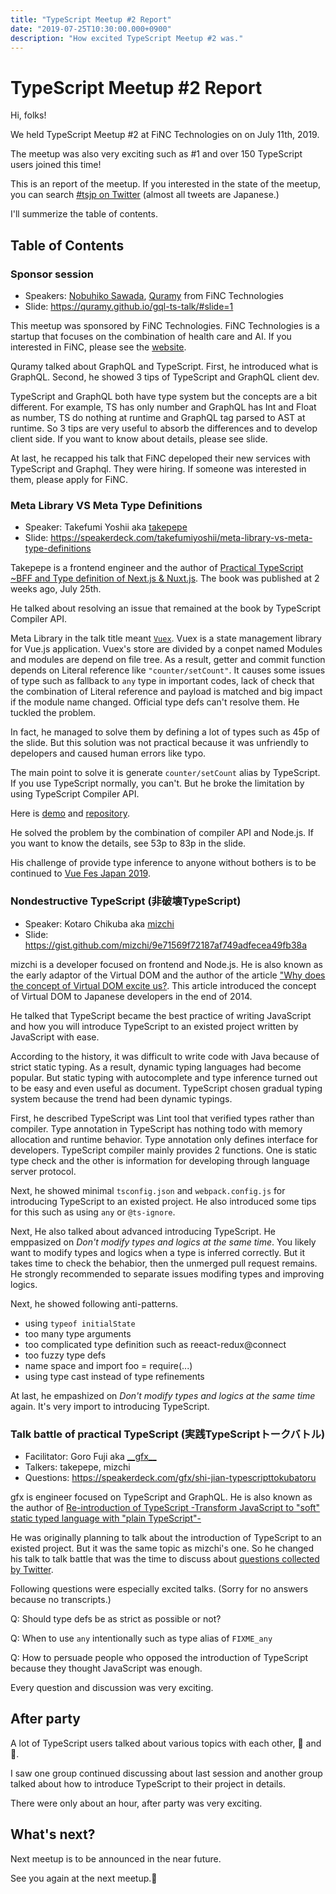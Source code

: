 ```yaml
---
title: "TypeScript Meetup #2 Report"
date: "2019-07-25T10:30:00.000+0900"
description: "How excited TypeScript Meetup #2 was."
---
```


# TypeScript Meetup #2 Report

Hi, folks!

We held TypeScript Meetup #2 at FiNC Technologies on on July 11th, 2019.

The meetup was also very exciting such as #1 and over 150 TypeScript users joined this time!

This is an report of the meetup. If you interested in the state of the meetup, you can search [#tsjp on Twitter](https://twitter.com/search?q=%23tsjp) (almost all tweets are Japanese.)

I'll summerize the table of contents.

## Table of Contents

### Sponsor session

- Speakers: [Nobuhiko Sawada](https://twitter.com/nobuhikosawai), [Quramy](https://twitter.com/Quramy) from FiNC Technologies
- Slide: https://quramy.github.io/gql-ts-talk/#slide=1

This meetup was sponsored by FiNC Technologies. FiNC Technologies is a startup that focuses on the combination of health care and AI. If you interested in FiNC, please see the [website](https://company.finc.com/).

Quramy talked about GraphQL and TypeScript. First, he introduced what is GraphQL. Second, he showed 3 tips of TypeScript and GraphQL client dev.

TypeScript and GraphQL both have type system but the concepts are a bit different. For example, TS has only number and GraphQL has Int and Float as number, TS do nothing at runtime and GraphQL tag parsed to AST at runtime.
So 3 tips are very useful to absorb the differences and to develop client side. If you want to know about details, please see slide.

At last, he recapped his talk that FiNC depeloped their new services with TypeScript and Graphql. They were hiring. If someone was interested in them, please apply for FiNC.


### Meta Library VS Meta Type Definitions

- Speaker: Takefumi Yoshii aka [takepepe](https://twitter.com/takepepe)
- Slide: https://speakerdeck.com/takefumiyoshii/meta-library-vs-meta-type-definitions

Takepepe is a frontend engineer and the author of [Practical TypeScript ~BFF and Type definition of Next.js & Nuxt.js](https://www.amazon.co.jp/%E5%AE%9F%E8%B7%B5TypeScript-BFF%E3%81%A8Next-js-Nuxt-js%E3%81%AE%E5%9E%8B%E5%AE%9A%E7%BE%A9-%E5%90%89%E4%BA%95-%E5%81%A5%E6%96%87/dp/483996937X/ref=sr_1_1). The book was published at 2 weeks ago, July 25th.

He talked about resolving an issue that remained at the book by TypeScript Compiler API.

Meta Library in the talk title meant [`Vuex`](https://vuex.vuejs.org/). Vuex is a state management library for Vue.js application. Vuex's store are divided by a conpet named Modules and modules are depend on file tree. As a result, getter and commit function depends on Literal reference like `"counter/setCount"`. It causes some issues of type such as fallback to `any` type in important codes, lack of check that the combination of Literal reference and payload is matched and big impact if the module name changed. Official type defs can't resolve them. He tuckled the problem.

In fact, he managed to solve them by defining a lot of types such as 45p of the slide. But this solution was not practical because it was unfriendly to depelopers and caused human errors like typo.

The main point to solve it is generate `counter/setCount` alias by TypeScript. If you use TypeScript normally, you can't. But he broke the limitation by using TypeScript Compiler API.

Here is [demo](https://vimeo.com/346283058) and [repository](https://github.com/takefumi-yoshii/vuex-definitions-mapper).

He solved the problem by the combination of compiler API and Node.js. If you want to know the details, see 53p to 83p in the slide.

His challenge of provide type inference to anyone without bothers is to be continued to [Vue Fes Japan 2019](https://vuefes.jp/2019/).

### Nondestructive TypeScript (非破壊TypeScript)

- Speaker: Kotaro Chikuba aka [mizchi](https://twitter.com/mizchi)
- Slide: https://gist.github.com/mizchi/9e71569f72187af749adfecea49fb38a

mizchi is a developer focused on frontend and Node.js. He is also known as the early adaptor of the Virtual DOM and the author of the article ["Why does the concept of Virtual DOM excite us?](https://qiita.com/mizchi/items/4d25bc26def1719d52e6).
This article introduced the concept of Virtual DOM to Japanese developers in the end of 2014.

He talked that TypeScript became the best practice of writing JavaScript and how you will introduce TypeScript to an existed project written by JavaScript with ease.

According to the history, it was difficult to write code with Java because of strict static typing. As a result, dynamic typing languages had become popular. But static typing with autocomplete and type inference turned out to be easy and even useful as document. TypeScript chosen gradual typing system because the trend had been dynamic typings.

First, he described TypeScript was Lint tool that verified types rather than compiler. Type annotation in TypeScript has nothing todo with memory allocation and runtime behavior. Type annotation only defines interface for developers.
TypeScript compiler mainly provides 2 functions. One is static type check and the other is information for developing through language server protocol.

Next, he showed minimal `tsconfig.json` and `webpack.config.js` for introducing TypeScript to an existed project. He also introduced some tips for this such as using `any` or `@ts-ignore`.

Next, He also talked about advanced introducing TypeScript. He emppasized on *Don't modify types and logics at the same time*. You likely want to modify types and logics when a type is inferred correctly. But it takes time to check the behabior, then the unmerged pull request remains. He strongly recommended to separate issues modifing types and improving logics.

Next, he showed following anti-patterns.

- using `typeof initialState`
- too many type arguments
- too complicated type definition such as reeact-redux@connect
- too fuzzy type defs
- name space and import foo = require(...)
- using type cast instead of type refinements

At last, he empashized on *Don't modify types and logics at the same time* again. It's very import to introducing TypeScript.

### Talk battle of practical TypeScript (実践TypeScriptトークバトル)

- Facilitator: Goro Fuji aka [\_\_gfx\_\_](https://twitter.com/__gfx__)
- Talkers: takepepe, mizchi
- Questions: https://speakerdeck.com/gfx/shi-jian-typescripttokubatoru

gfx is engineer focused on TypeScript and GraphQL. He is also known as the author of [Re-introduction of TypeScript -Transform JavaScript to "soft" static typed language with "plain TypeScript"-](https://employment.en-japan.com/engineerhub/entry/2019/04/16/103000)

He was originally planning to talk about the introduction of TypeScript to an existed project. But it was the same topic as mizchi's one. So he changed his talk to talk battle that was the time to discuss about [questions collected by Twitter](https://twitter.com/__gfx__/status/1148780487785115648?s=20).

Following questions were especially excited talks. (Sorry for no answers because no transcripts.)

Q: Should type defs be as strict as possible or not?

Q: When to use `any` intentionally such as type alias of `FIXME_any`

Q: How to persuade people who opposed the introduction of TypeScript because they thought JavaScript was enough.

Every question and discussion was very exciting.

## After party

A lot of TypeScript users talked about various topics with each other, 🍕 and 🍺.

I saw one group continued discussing about last session and another group talked about how to introduce TypeScript to their project in details.

There were only about an hour, after party was very exciting.

## What's next?

Next meetup is to be announced in the near future.

See you again at the next meetup.👋
